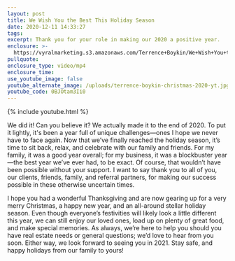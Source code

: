 ```yaml
---
layout: post
title: We Wish You the Best This Holiday Season
date: 2020-12-11 14:33:27
tags:
excerpt: Thank you for your role in making our 2020 a positive year.
enclosure: >-
  https://vyralmarketing.s3.amazonaws.com/Terrence+Boykin/We+Wish+You+the+Best+This+Holiday+Season.mp4
pullquote:
enclosure_type: video/mp4
enclosure_time:
use_youtube_image: false
youtube_alternate_image: /uploads/terrence-boykin-christmas-2020-yt.jpg
youtube_code: 0BJOtam3Ii0
---
```


{% include youtube.html %}

We did it\! Can you believe it? We actually made it to the end of 2020. To put it lightly, it's been a year full of unique challenges—ones I hope we never have to face again. Now that we’ve finally reached the holiday season, it’s time to sit back, relax, and celebrate with our family and friends. For my family, it was a good year overall; for my business, it was a blockbuster year—the best year we’ve ever had, to be exact. Of course, that wouldn’t have been possible without your support. I want to say thank you to all of you, our clients, friends, family, and referral partners, for making our success possible in these otherwise uncertain times.&nbsp;

I hope you had a wonderful Thanksgiving and are now gearing up for a very merry Christmas, a happy new year, and an all-around stellar holiday season. Even though everyone’s festivities will likely look a little different this year, we can still enjoy our loved ones, load up on plenty of great food, and make special memories. As always, we’re here to help you should you have real estate needs or general questions; we’d love to hear from you soon. Either way, we look forward to seeing you in 2021. Stay safe, and happy holidays from our family to yours\!&nbsp;
